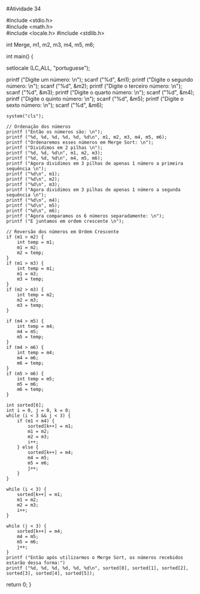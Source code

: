 #Atividade 34

#include <stdio.h>  
#include <math.h>  
#include <locale.h>
#include <stdlib.h>

int Merge, m1, m2, m3, m4, m5, m6;

int main() {

  setlocale (LC_ALL, "portuguese");
  
  printf ("Digite um número: \n");
  scanf ("%d", &m1);
    printf ("Digite o segundo número: \n");
    scanf ("%d", &m2);
    printf ("Digite o terceiro número: \n");
    scanf ("%d", &m3);
    printf ("Digite o quarto número: \n");
    scanf ("%d", &m4);
    printf ("Digite o quinto número: \n");
    scanf ("%d", &m5);
    printf ("Digite o sexto número: \n");
    scanf ("%d", &m6);
    
    system("cls");

    // Ordenação dos números
    printf ("Então os números são: \n");
    printf ("%d, %d, %d, %d, %d, %d\n", m1, m2, m3, m4, m5, m6);
    printf ("Ordenaremos esses números em Merge Sort: \n");
    printf ("Dividimos em 2 pilhas \n");
    printf ("%d, %d, %d\n", m1, m2, m3);
    printf ("%d, %d, %d\n", m4, m5, m6);
    printf ("Agora dividimos em 3 pilhas de apenas 1 número a primeira sequência \n");
    printf ("%d\n", m1);
    printf ("%d\n", m2);
    printf ("%d\n", m3);
    printf ("Agora dividimos em 3 pilhas de apenas 1 número a segunda sequência \n");
    printf ("%d\n", m4);
    printf ("%d\n", m5);
    printf ("%d\n", m6);
    printf ("Agora comparamos os 6 números separadamente: \n");
    printf ("E juntamos em ordem crescente \n");

    // Reversão dos números em Ordem Crescente
    if (m1 > m2) {
        int temp = m1;
        m1 = m2;
        m2 = temp;
    }
    if (m1 > m3) {
        int temp = m1;
        m1 = m3;
        m3 = temp;
    }
    if (m2 > m3) {
        int temp = m2;
        m2 = m3;
        m3 = temp;
    }
   
    if (m4 > m5) {
        int temp = m4;
        m4 = m5;
        m5 = temp;
    }
    if (m4 > m6) {
        int temp = m4;
        m4 = m6;
        m6 = temp;
    }
    if (m5 > m6) {
        int temp = m5;
        m5 = m6;
        m6 = temp;
    }
    
    int sorted[6]; 
    int i = 0, j = 0, k = 0;
    while (i < 3 && j < 3) {
        if (m1 < m4) {
            sorted[k++] = m1;
            m1 = m2;
            m2 = m3;
            i++; 
        } else {
            sorted[k++] = m4;
            m4 = m5;
            m5 = m6;
            j++; 
        }
    }
    
    while (i < 3) {
        sorted[k++] = m1;
        m1 = m2;
        m2 = m3;
        i++;
    }
   
    while (j < 3) {
        sorted[k++] = m4;
        m4 = m5;
        m5 = m6;
        j++;
    }
    printf ("Então após utilizarmos o Merge Sort, os números recebidos estarão dessa forma:")
    printf ("%d, %d, %d, %d, %d, %d\n", sorted[0], sorted[1], sorted[2], sorted[3], sorted[4], sorted[5]);
  return 0;
}
